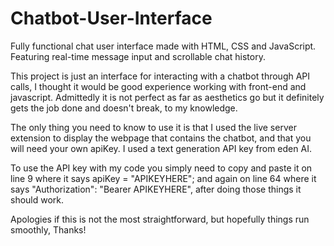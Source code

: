 # Chatbot-User-Interface
Fully functional chat user interface made with HTML, CSS and JavaScript. Featuring real-time message input and scrollable chat history.

This project is just an interface for interacting with a chatbot through API calls, I thought it would be good experience working with front-end and javascript. Admittedly it is not perfect as far as aesthetics go but it definitely gets the job done and doesn't break, to my knowledge. 

The only thing you need to know to use it is that I used the live server extension to display the webpage that contains the chatbot, and that you will need your own apiKey. I used a text generation API key from eden AI.

To use the API key with my code you simply need to copy and paste it on line 9 where it says apiKey = "APIKEYHERE"; and again on line 64 where it says "Authorization": "Bearer APIKEYHERE", after doing those things it should work.

Apologies if this is not the most straightforward, but hopefully things run smoothly, Thanks! 
